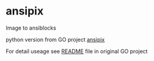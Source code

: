 # ansipix
Image to ansiblocks

python version from GO project [ansipix](https://github.com/minikomi/ansipix)

For detail useage see [README](https://github.com/minikomi/ansipix/blob/master/README.md) file in original GO project
